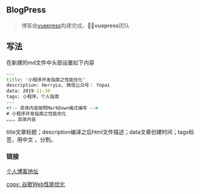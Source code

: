 ## BlogPress

> 博客由[vuepress](https://vuepress.vuejs.org/zh/guide/)构建完成，🙏🙏**vuepress**团队

## 写法
在新建的md文件中头部设置如下内容
```cmd
---
title: '小程序开发指南之性能优化'
description: HerryLo, 微信公众号： Yopai
data: 2019-11-30
tags: 小程序，个人指南
---
<!-- 具体内容按照MarkDown格式编写 -->
# 小程序开发指南之性能优化
。。。。具体内容
```
title文章标题；description编译之后html文件描述；data文章创建时间；tags标签，用中文 ，分割。


### 链接

[个人博客地址](https://didiheng.com/)

[copy: 谷歌Web性能优化](https://developers.didiheng.com/)
